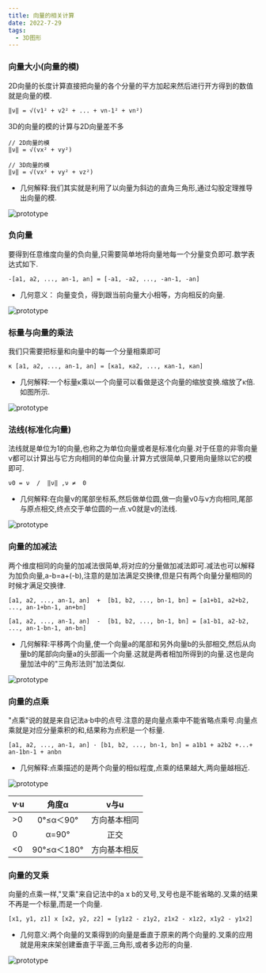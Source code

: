 ```yaml
---
title: 向量的相关计算
date: 2022-7-29
tags: 
  - 3D图形
---
```


### 向量大小(向量的模)

2D向量的长度计算直接把向量的各个分量的平方加起来然后进行开方得到的数值就是向量的模.
```
‖ν‖ = √(v1² + v2² + ... + vn-1² + vn²)
```

3D的向量的模的计算与2D向量差不多
```
// 2D向量的模
‖ν‖ = √(vx² + vy²)

// 3D向量的模
‖ν‖ = √(vx² + vy² + vz²)
```

- 几何解释:我们其实就是利用了以向量为斜边的直角三角形,通过勾股定理推导出向量的模.

![prototype](https://i.328888.xyz/2023/01/31/8NS5c.png)


### 负向量

要得到任意维度向量的负向量,只需要简单地将向量地每一个分量变负即可.数学表达式如下.
```
-[a1, a2, ..., an-1, an] = [-a1, -a2, ..., -an-1, -an]
```
- 几何意义： 向量变负，得到跟当前向量大小相等，方向相反的向量.

![prototype](https://i.328888.xyz/2023/01/31/8NjZk.png)


### 标量与向量的乘法

我们只需要把标量和向量中的每一个分量相乘即可
```
κ [a1, a2, ..., an-1, an] = [κa1, κa2, ..., κan-1, κan]
```

- 几何解释:一个标量κ乘以一个向量可以看做是这个向量的缩放变换.缩放了κ倍.如图所示.

![prototype](https://i.328888.xyz/2023/01/31/8r06H.png)


### 法线(标准化向量)

法线就是单位为1的向量,也称之为单位向量或者是标准化向量.对于任意的非零向量ν都可以计算出与它方向相同的单位向量.计算方式很简单,只要用向量除以它的模即可.
```
ν0 = ν  /  ‖ν‖ ,ν ≠  0
```

- 几何解释:在向量ν的尾部坐标系,然后做单位圆,做一向量ν0与ν方向相同,尾部与原点相交,终点交于单位圆的一点.ν0就是ν的法线.

![prototype](https://i.328888.xyz/2023/01/31/8rbUX.png)


### 向量的加减法

两个维度相同的向量的加减法很简单,将对应的分量做加减法即可.减法也可以解释为加负向量,a-b=a+(-b),注意的是加法满足交换律,但是只有两个向量分量相同的时候才满足交换律.

```
[a1, a2, ..., an-1, an]  +  [b1, b2, ..., bn-1, bn] = [a1+b1, a2+b2, ..., an-1+bn-1, an+bn]

[a1, a2, ..., an-1, an]  -  [b1, b2, ..., bn-1, bn] = [a1-b1, a2-b2, ..., an-1-bn-1, an-bn]
```

- 几何解释:平移两个向量,使一个向量a的尾部和另外向量b的头部相交,然后从向量b的尾部向向量a的头部画一个向量.这就是两者相加所得到的向量.这也是向量加法中的"三角形法则"加法类似.

![prototype](https://i.328888.xyz/2023/01/31/8R8OA.png)


### 向量的点乘

"点乘"说的就是来自记法a·b中的点号.注意的是向量点乘中不能省略点乘号.向量点乘就是对应分量乘积的和,结果称为点积是一个标量.

```
[a1, a2, ..., an-1, an] · [b1, b2, ..., bn-1, bn] = a1b1 + a2b2 +...+ an-1bn-1 + anbn
```

- 几何解释:点乘描述的是两个向量的相似程度,点乘的结果越大,两向量越相近.

![prototype](https://i.328888.xyz/2023/01/31/8RPKC.png)

| v·u | 角度α | v与u |
| ---- |:----:|:----:|
| >0 | 0°≤α＜90° | 方向基本相同 |
| 0 | α=90° | 正交 |
| <0 | 90°≤α＜180° | 方向基本相反 |


### 向量的叉乘

向量的点乘一样,"叉乘"来自记法中的a x b的叉号,叉号也是不能省略的.叉乘的结果不再是一个标量,而是一个向量.
```
[x1, y1, z1] x [x2, y2, z2] = [y1z2 - z1y2, z1x2 - x1z2, x1y2 - y1x2]
```

- 几何意义:两个向量的叉乘得到的向量是垂直于原来的两个向量的.叉乘的应用就是用来床架创建垂直于平面,三角形,或者多边形的向量.

![prototype](https://i.328888.xyz/2023/01/31/8cNV5.png)
